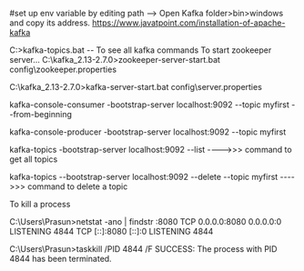 #set up env variable by editing path --> Open Kafka folder>bin>windows and copy its address.
https://www.javatpoint.com/installation-of-apache-kafka

C:\>kafka-topics.bat   -- To see all kafka commands
	To start zookeeper server...
C:\kafka_2.13-2.7.0>zookeeper-server-start.bat config\zookeeper.properties 

C:\kafka_2.13-2.7.0>kafka-server-start.bat config\server.properties

kafka-console-consumer -bootstrap-server localhost:9092 --topic myfirst --from-beginning

kafka-console-producer -bootstrap-server localhost:9092 --topic myfirst

kafka-topics -bootstrap-server localhost:9092 --list  ---->>> command to get all topics

kafka-topics --bootstrap-server localhost:9092 --delete --topic myfirst  ---->>> command to delete a topic

To kill a process

C:\Users\Prasun>netstat -ano | findstr :8080
  TCP    0.0.0.0:8080           0.0.0.0:0              LISTENING       4844
  TCP    [::]:8080              [::]:0                 LISTENING       4844

C:\Users\Prasun>taskkill /PID 4844 /F
SUCCESS: The process with PID 4844 has been terminated.
